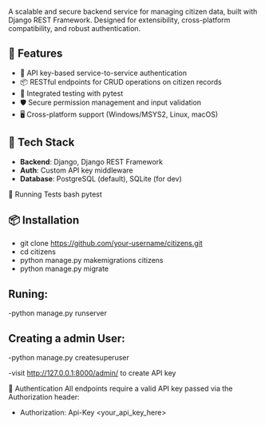 
A scalable and secure backend service for managing citizen data, built with Django REST Framework. Designed for extensibility, cross-platform compatibility, and robust authentication.

## 🚀 Features

- 🔐 API key-based service-to-service authentication
- 📦 RESTful endpoints for CRUD operations on citizen records
- 🧪 Integrated testing with pytest
- 🛡️ Secure permission management and input validation
- 🖥️ Cross-platform support (Windows/MSYS2, Linux, macOS)

## 🧰 Tech Stack

- **Backend**: Django, Django REST Framework
- **Auth**: Custom API key middleware
- **Database**: PostgreSQL (default), SQLite (for dev)

🧪 Running Tests
bash
pytest


## 📦 Installation
- git clone https://github.com/your-username/citizens.git
- cd citizens
- python manage.py makemigrations citizens 
- python manage.py migrate        



## Runing:

-python manage.py runserver

## Creating a admin User:

-python manage.py createsuperuser 

-visit http://127.0.0.1:8000/admin/ to create API key


🔑 Authentication
All endpoints require a valid API key passed via the Authorization header:
 - Authorization: Api-Key <your_api_key_here>

  





